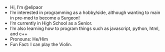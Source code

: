 - Hi, I’m @elipaor
- I’m interested in programming as a hobby/side, although wanting to main in pre-med to become a Surgeon!
- I’m currently in High School as a Senior.
- I’m also learning how to program things such as javascript, python, html, and c++
- Pronouns: He/Him
- Fun Fact: I can play the Violin.
